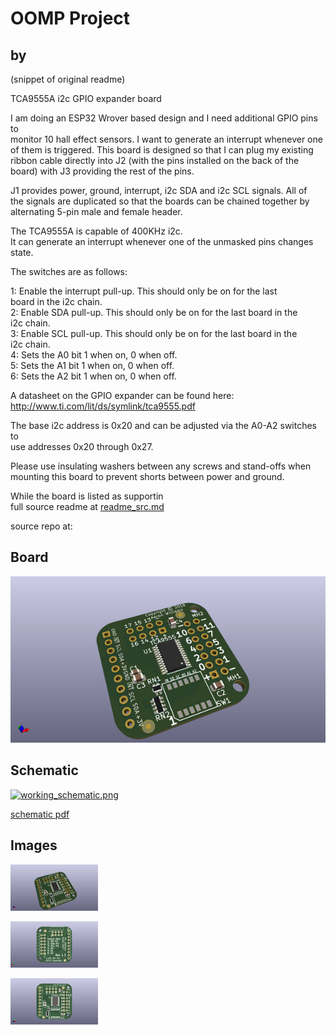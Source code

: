 # OOMP Project  
##   by   
  
(snippet of original readme)  
  
TCA9555A i2c GPIO expander board  
  
I am doing an ESP32 Wrover based design and I need additional GPIO pins to  
monitor 10 hall effect sensors. I want to generate an interrupt whenever one  
of them is triggered. This board is designed so that I can plug my existing  
ribbon cable directly into J2 (with the pins installed on the back of the  
board) with J3 providing the rest of the pins.  
  
J1 provides power, ground, interrupt, i2c SDA and i2c SCL signals.  All of  
the signals are duplicated so that the boards can be chained together by  
alternating 5-pin male and female header.  
  
The TCA9555A is capable of 400KHz i2c.  
It can generate an interrupt whenever one of the unmasked pins changes state.  
  
The switches are as follows:  
  
1: Enable the interrupt pull-up.  This should only be on for the last  
   board in the i2c chain.  
2: Enable SDA pull-up.  This should only be on for the last board in the  
   i2c chain.  
3: Enable SCL pull-up.  This should only be on for the last board in the  
   i2c chain.  
4: Sets the A0 bit 1 when on, 0 when off.  
5: Sets the A1 bit 1 when on, 0 when off.  
6: Sets the A2 bit 1 when on, 0 when off.  
  
A datasheet on the GPIO expander can be found here:  
http://www.ti.com/lit/ds/symlink/tca9555.pdf  
  
The base i2c address is 0x20 and can be adjusted via the A0-A2 switches to  
use addresses 0x20 through 0x27.  
  
Please use insulating washers between any screws and stand-offs when  
mounting this board to prevent shorts between power and ground.  
  
While the board is listed as supportin  
  full source readme at [readme_src.md](readme_src.md)  
  
source repo at: []()  
## Board  
  
[![working_3d.png](working_3d_600.png)](working_3d.png)  
## Schematic  
  
[![working_schematic.png](working_schematic_600.png)](working_schematic.png)  
  
[schematic pdf](working_schematic.pdf)  
## Images  
  
[![working_3d.png](working_3d_140.png)](working_3d.png)  
  
[![working_3d_back.png](working_3d_back_140.png)](working_3d_back.png)  
  
[![working_3d_front.png](working_3d_front_140.png)](working_3d_front.png)  
